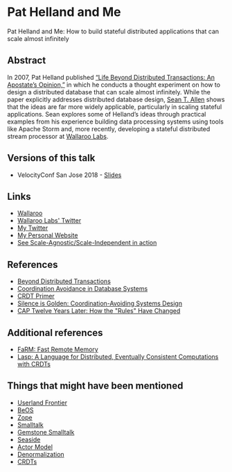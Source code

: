 # Pat Helland and Me

Pat Helland and Me: How to build stateful distributed applications that can scale almost infinitely

## Abstract

In 2007, Pat Helland published [“Life Beyond Distributed Transactions: An Apostate’s Opinion,”](https://queue.acm.org/detail.cfm?id=3025012) in which he conducts a thought experiment on how to design a distributed database that can scale almost infinitely. While the paper explicitly addresses distributed database design, [Sean T. Allen](https://www.monkeysnatchbanana.com/) shows that the ideas are far more widely applicable, particularly in scaling stateful applications. Sean explores some of Helland’s ideas through practical examples from his experience building data processing systems using tools like Apache Storm and, more recently, developing a stateful distributed stream processor at [Wallaroo Labs](https://www.wallaroolabs.com/).

## Versions of this talk

* VelocityConf San Jose 2018 - [Slides](https://speakerdeck.com/seantallen/pat-helland-and-me-how-to-build-stateful-distributed-applications-that-can-scale-almost-infinitely?slide=1)

## Links

* [Wallaroo](https://github.com/wallaroolabs/wallaroo)
* [Wallaroo Labs' Twitter](https://twitter.com/wallaroolabs)
* [My Twitter](https://twitter.com/seantallen)
* [My Personal Website](https://www.monkeysnatchbanana.com/)
* [See Scale-Agnostic/Scale-Independent in action](https://vimeo.com/270509076)

## References

* [Beyond Distributed Transactions](https://queue.acm.org/detail.cfm?id=3025012)
* [Coordination Avoidance in Database Systems](http://www.vldb.org/pvldb/vol8/p185-bailis.pdf)
* [CRDT Primer](http://jtfmumm.com/blog/2015/11/17/crdt-primer-1-defanging-order-theory/)
* [Silence is Golden: Coordination-Avoiding Systems Design](https://www.youtube.com/watch?v=EYJnWttrC9k)
* [CAP Twelve Years Later: How the "Rules" Have Changed](https://www.infoq.com/articles/cap-twelve-years-later-how-the-rules-have-changed)

## Additional references

* [FaRM: Fast Remote Memory](https://www.usenix.org/system/files/conference/nsdi14/nsdi14-paper-dragojevic.pdf)
* [Lasp: A Language for Distributed, Eventually
Consistent Computations with CRDTs](https://www.info.ucl.ac.be/~pvr/papoc-2015-lasp-abstract.pdf)

## Things that might have been mentioned

* [Userland Frontier](https://en.wikipedia.org/wiki/UserLand_Software)
* [BeOS](https://en.wikipedia.org/wiki/BeOS)
* [Zope](https://en.wikipedia.org/wiki/Zope)
* [Smalltalk](https://en.wikipedia.org/wiki/Smalltalk)
* [Gemstone Smalltalk](https://en.wikipedia.org/wiki/Gemstone_(database))
* [Seaside](http://seaside.st/)
* [Actor Model](https://en.wikipedia.org/wiki/Actor_model)
* [Denormalization](https://en.wikipedia.org/wiki/Denormalization)
* [CRDTs](https://en.wikipedia.org/wiki/Conflict-free_replicated_data_type)
